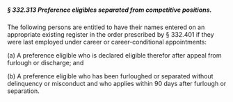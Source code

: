 ##### § 332.313 Preference eligibles separated from competitive positions. #####

The following persons are entitled to have their names entered on an appropriate existing register in the order prescribed by § 332.401 if they were last employed under career or career-conditional appointments:

(a) A preference eligible who is declared eligible therefor after appeal from furlough or discharge; and

(b) A preference eligible who has been furloughed or separated without delinquency or misconduct and who applies within 90 days after furlough or separation.